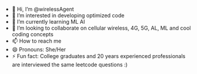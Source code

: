 - 👋 Hi, I’m @wirelessAgent
- 👀 I’m interested in developing optimized code
- 🌱 I’m currently learning ML AI
- 💞️ I’m looking to collaborate on cellular wireless, 4G, 5G, AL, ML and cool coding concepts
- 📫 How to reach me 
- 😄 Pronouns: She/Her
- ⚡ Fun fact: College graduates and 20 years experienced professionals are interviewed the same leetcode questions :)

<!---
wirelessAgent/wirelessAgent is a ✨ special ✨ repository because its `README.md` (this file) appears on your GitHub profile.
You can click the Preview link to take a look at your changes.
--->
